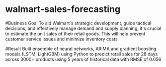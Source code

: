 # walmart-sales-forecasting

#Business Goal
To aid Walmart's strategic development, guide tactical decisions, and effectively manage demand and supply planning, it's crucial to estimate the unit sales of their retail goods. This will help prevent customer service issues and minimize inventory costs

#Result
Built ensemble of neural networks, ARIMA and gradient boosting models (LSTM, LightGBM) using Python to predict retail sales for 28 days across 3000+ products using 5 years of historical data with RMSE of 0.056
